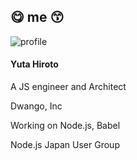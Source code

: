 <!-- background: profile -->

## 😋 me 😙

<div class="profile">
  <img src="../images/profile.jpg" alt="profile" class="profile-avatar">
  <h4 class="profile-name">Yuta Hiroto</h4>
  <div class="sns-list">
    <a href="https://twitter.com/about_hiroppy" target="_blank">
      <i class="fa fa-fw fa-twitter"></i>
    </a>
    <a href="https://github.com/abouthiroppy" target="_blank">
      <i class="fa fa-fw fa-github"></i>
    </a>
    <a href="http://about-hiroppy.com" target="_blank">
      <i class="fa fa-fw fa-home"></i>
    </a>
  </div>
  <div class="profile-info">
    <div class="profile-left">
      <p>A JS engineer and Architect</p>
      <p>Dwango, Inc</p>
    </div>
    <div class="profile-right">
      <p>Working on Node.js, Babel</p>
      <p>Node.js Japan User Group</p>
    </div>
  </div>
</div>

<!-- note
Dwango: 2015/04 - 2017/05
Mercari: 2017/06 - 2017/12/15
Dwango: 2017/12/16 -
-->
